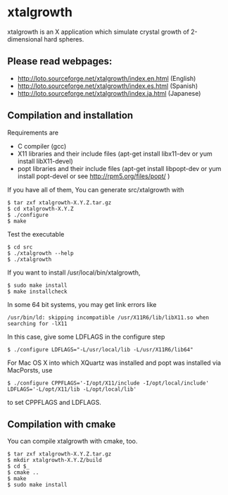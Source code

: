 xtalgrowth
==========
xtalgrowth is an X application which simulate crystal
growth of 2-dimensional hard spheres.

## Please read webpages:

* http://loto.sourceforge.net/xtalgrowth/index.en.html (English)
* http://loto.sourceforge.net/xtalgrowth/index.es.html (Spanish)
* http://loto.sourceforge.net/xtalgrowth/index.ja.html (Japanese)

## Compilation and installation
Requirements are

* C compiler (gcc)
* X11 libraries and their include files (apt-get install libx11-dev or yum install libX11-devel)
* popt libraries and their include files (apt-get install libpopt-dev or yum install popt-devel or see http://rpm5.org/files/popt/ )

If you have all of them, You can generate src/xtalgrowth with

    $ tar zxf xtalgrowth-X.Y.Z.tar.gz
    $ cd xtalgrowth-X.Y.Z
    $ ./configure
    $ make

Test the executable

    $ cd src
    $ ./xtalgrowth --help
    $ ./xtalgrowth

If you want to install /usr/local/bin/xtalgrowth,

    $ sudo make install
    $ make installcheck

In some 64 bit systems, you may get link errors like

    /usr/bin/ld: skipping incompatible /usr/X11R6/lib/libX11.so when searching for -lX11

In this case, give some LDFLAGS in the configure step

    $ ./configure LDFLAGS="-L/usr/local/lib -L/usr/X11R6/lib64"

For Mac OS X into which XQuartz was installed and popt was installed via MacPorsts, use

    $ ./configure CPPFLAGS='-I/opt/X11/include -I/opt/local/include' LDFLAGS='-L/opt/X11/lib -L/opt/local/lib'

to set CPPFLAGS and LDFLAGS.

## Compilation with cmake
You can compile xtalgrowth with cmake, too.

    $ tar zxf xtalgrowth-X.Y.Z.tar.gz
    $ mkdir xtalgrowth-X.Y.Z/build
    $ cd $_
    $ cmake ..
    $ make
    $ sudo make install
